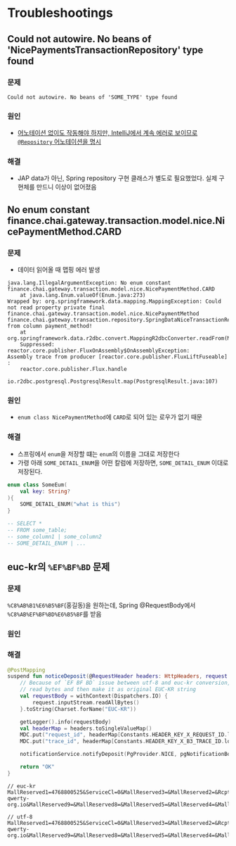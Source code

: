 # Troubleshootings

## Could not autowire. No beans of 'NicePaymentsTransactionRepository' type found

### 문제

```text
Could not autowire. No beans of 'SOME_TYPE' type found
```

### 원인

- [어노테이션 없이도 작동해야 하지만, IntelliJ에서 계속 에러로 보이므로 `@Repository` 어노테이션을 명시](https://stackoverflow.com/a/34823996)

### 해결

- JAP data가 아닌, Spring repository 구현 클래스가 별도로 필요했었다. 실제 구현체를 만드니 이상이 없어졌음

## No enum constant finance.chai.gateway.transaction.model.nice.NicePaymentMethod.CARD

### 문제

- 데이터 읽어올 때 맵핑 에러 발생

```log
java.lang.IllegalArgumentException: No enum constant finance.chai.gateway.transaction.model.nice.NicePaymentMethod.CARD
    at java.lang.Enum.valueOf(Enum.java:273)
Wrapped by: org.springframework.data.mapping.MappingException: Could not read property private final finance.chai.gateway.transaction.model.nice.NicePaymentMethod finance.chai.gateway.transaction.repository.SpringDataNiceTransactionRepository$Companion$NiceTransactionRow.paymentMethod from column payment_method!
    at org.springframework.data.r2dbc.convert.MappingR2dbcConverter.readFrom(MappingR2dbcConverter.java:187)
    Suppressed: reactor.core.publisher.FluxOnAssembly$OnAssemblyException: 
Assembly trace from producer [reactor.core.publisher.FluxLiftFuseable] :
    reactor.core.publisher.Flux.handle
    io.r2dbc.postgresql.PostgresqlResult.map(PostgresqlResult.java:107)
```

### 원인

- `enum class NicePaymentMethod`에 `CARD`로 되어 있는 로우가 없기 때문

### 해결

- 스프링에서 `enum`을 저장할 떄는 `enum`의 이름을 그대로 저장한다
- 가령 아래 `SOME_DETAIL_ENUM`을 어떤 칼럼에 저장하면, `SOME_DETAIL_ENUM` 이대로 저장된다.

```kotlin
enum class SomeEum(
    val key: String?
){
    SOME_DETAIL_ENUM("what is this")        
}
```

```sql
-- SELECT *
-- FROM some_table;
-- some_column1 | some_column2
-- SOME_DETAIL_ENUM | ...
```

## euc-kr의 `%EF%BF%BD` 문제

### 문제

`%C8%AB%B1%E6%B5%BF`(홍길동)을 원하는데, Spring @RequestBody에서 `%C8%AB%EF%BF%BD%E6%B5%BF`를 받음

### 원인

### 해결

```kotlin
@PostMapping
suspend fun noticeDeposit(@RequestHeader headers: HttpHeaders, request: HttpServletRequest): String {
    // Because of `EF BF BD` issue between utf-8 and euc-kr conversion,
    // read bytes and then make it as original EUC-KR string
    val requestBody = withContext(Dispatchers.IO) {
        request.inputStream.readAllBytes()
    }.toString(Charset.forName("EUC-KR"))

    getLogger().info(requestBody)
    val headerMap = headers.toSingleValueMap()
    MDC.put("request_id", headerMap[Constants.HEADER_KEY_X_REQUEST_ID.lowercase()])
    MDC.put("trace_id", headerMap[Constants.HEADER_KEY_X_B3_TRACE_ID.lowercase()])

    notificationService.notifyDeposit(PgProvider.NICE, pgNotificationBody = requestBody)

    return "OK"
}
```

```log
// euc-kr
MallReserved1=4768800525&ServiceCl=0&MallReserved3=&MallReserved2=&RcptAuthCode=I79881493&FnCd=003&BuyerEmail=anony%40some-qwerty-org.io&MallReserved9=&MallReserved8=&MallReserved5=&MallReserved4=&MallReserved7=&MallUserID=&MallReserved6=&MallReserved=imp_uid%3Dimp_123456789012%2Crequest_id%3Dreq_123456789012%2Cuser_code%3Dimp84043725%2Cvbank_due%3D202303082359&StateCd=0&BuyerAuthNum=&VbankName=%B1%E2%BE%F7%C0%BA%C7%E0&MOID=imp_123456789012&VbankNum=05000711997900&MallReserved10=&ReceitType=1&VbankInputName=%C8%AB%B1%E6%B5%BF&AuthCode=&AuthDate=230307231137&MID=someMID&Amt=1000&EtcSvcCl=0&TID=someMID03012303072307055719&GoodsName=%C8%AB%B1%E6%B5%BF%20%6C%6F%76%65%20%6E%61%74%75%72%61%6C%20%67%6F%6C%64%20%72%69%6E%67%20%28%B0%A2%C0%CE%29&MerchantKey=dbW%2Fd3tM72T5TrLeHAm1ph76MOmy1lFZSDH6KCTHlZrMcLHr3AJi9m04AOnv7Fh86ladh52h%2Bwky%2BLMmP1PbLw%3D%3D&FnName=%B1%E2%BE%F7%C0%BA%C7%E0&RcptTID=someMID04012303072311372047&CancelMOID=&name=%C8%AB%B1%E6%B5%BF&PayMethod=VBANK&ResultMsg=%BD%C2%C0%CE&RcptType=1&ResultCode=4110

// utf-8
MallReserved1=4768800525&ServiceCl=0&MallReserved3=&MallReserved2=&RcptAuthCode=I79881493&FnCd=003&BuyerEmail=anony%40some-qwerty-org.io&MallReserved9=&MallReserved8=&MallReserved5=&MallReserved4=&MallReserved7=&MallUserID=&MallReserved6=&MallReserved=imp_uid%3Dimp_123456789012%2Crequest_id%3Dreq_123456789012%2Cuser_code%3Dimp84043725%2Cvbank_due%3D202303082359&StateCd=0&BuyerAuthNum=&VbankName=%EA%B8%B0%EC%97%85%EC%9D%80%ED%96%89&MOID=imp_123456789012&VbankNum=05000711997900&MallReserved10=&ReceitType=1&VbankInputName=%ED%99%8D%EA%B8%B8%EB%8F%99&AuthCode=&AuthDate=230307231137&MID=someMID&Amt=1000&EtcSvcCl=0&TID=someMID03012303072307055719&GoodsName=%ED%99%8D%EA%B8%B8%EB%8F%99+love+natural+gold+ring+%28%EA%B0%81%EC%9D%B8%29&MerchantKey=dbW%2Fd3tM72T5TrLeHAm1ph76MOmy1lFZSDH6KCTHlZrMcLHr3AJi9m04AOnv7Fh86ladh52h%2Bwky%2BLMmP1PbLw%3D%3D&FnName=%EA%B8%B0%EC%97%85%EC%9D%80%ED%96%89&RcptTID=someMID04012303072311372047&CancelMOID=&name=%ED%99%8D%EA%B8%B8%EB%8F%99&PayMethod=VBANK&ResultMsg=%EC%8A%B9%EC%9D%B8&RcptType=1&ResultCode=4110
```
